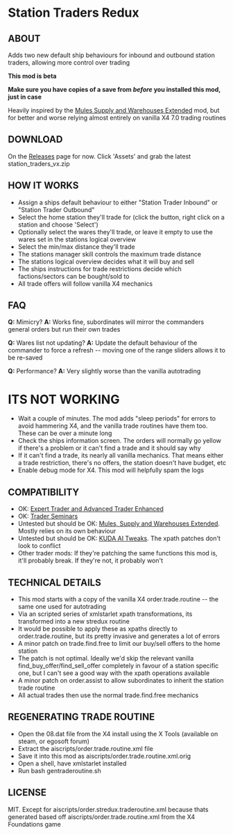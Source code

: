 # Station Traders Redux

## ABOUT

Adds two new default ship behaviours for inbound and outbound station traders, allowing more control over trading

**This mod is beta**

**Make sure you have copies of a save from *before* you installed this mod, just in case**

Heavily inspired by the [Mules Supply and Warehouses Extended](https://www.nexusmods.com/x4foundations/mods/416) mod, but for better and worse relying almost entirely on vanilla X4 7.0 trading routines

## DOWNLOAD

On the [Releases](https://github.com/leehuk/x4-stredux/releases) page for now.  Click 'Assets' and grab the latest station_traders_vx.zip

## HOW IT WORKS

* Assign a ships default behaviour to either "Station Trader Inbound" or "Station Trader Outbound"
* Select the home station they'll trade for (click the button, right click on a station and choose 'Select')
* Optionally select the wares they'll trade, or leave it empty to use the wares set in the stations logical overview
* Select the min/max distance they'll trade
* The stations manager skill controls the maximum trade distance
* The stations logical overview decides what it will buy and sell
* The ships instructions for trade restrictions decide which factions/sectors can be bought/sold to
* All trade offers will follow vanilla X4 mechanics

## FAQ

**Q:** Mimicry?
**A:** Works fine, subordinates will mirror the commanders general orders but run their own trades

**Q:** Wares list not updating?
**A:** Update the default behaviour of the commander to force a refresh -- moving one of the range sliders allows it to be re-saved

**Q:** Performance?
**A:** Very slightly worse than the vanilla autotrading

# ITS NOT WORKING

* Wait a couple of minutes.  The mod adds "sleep periods" for errors to avoid hammering X4, and the vanilla trade routines have them too.  These can be over a minute long
* Check the ships information screen.  The orders will normally go yellow if there's a problem or it can't find a trade and it should say why
* If it can't find a trade, its nearly all vanilla mechanics.  That means either a trade restriction, there's no offers, the station doesn't have budget, etc
* Enable debug mode for X4.  This mod will helpfully spam the logs

## COMPATIBILITY

* OK: [Expert Trader and Advanced Trader Enhanced](https://www.nexusmods.com/x4foundations/mods/1235)
* OK: [Trader Seminars](https://www.nexusmods.com/x4foundations/mods/769)
* Untested but should be OK: [Mules, Supply and Warehouses Extended](https://www.nexusmods.com/x4foundations/mods/416).  Mostly relies on its own behaviour
* Untested but should be OK: [KUDA AI Tweaks](https://www.nexusmods.com/x4foundations/mods/839).  The xpath patches don't look to conflict
* Other trader mods: If they're patching the same functions this mod is, it'll probably break.  If they're not, it probably won't

## TECHNICAL DETAILS

* This mod starts with a copy of the vanilla X4 order.trade.routine -- the same one used for autotrading
* Via an scripted series of xmlstarlet xpath transformations, its transformed into a new stredux routine
* It would be possible to apply these as xpaths directly to order.trade.routine, but its pretty invasive and generates a lot of errors
* A minor patch on trade.find.free to limit our buy/sell offers to the home station
* The patch is not optimal.  Ideally we'd skip the relevant vanilla find_buy_offer/find_sell_offer completely in favour of a station specific one, but I can't see a good way with the xpath operations available
* A minor patch on order.assist to allow subordinates to inherit the station trade routine
* All actual trades then use the normal trade.find.free mechanics

## REGENERATING TRADE ROUTINE

* Open the 08.dat file from the X4 install using the X Tools (available on steam, or egosoft forum)
* Extract the aiscripts/order.trade.routine.xml file
* Save it into this mod as aiscripts/order.trade.routine.xml.orig
* Open a shell, have xmlstarlet installed
* Run bash gentraderoutine.sh

## LICENSE

MIT.  Except for aiscripts/order.stredux.traderoutine.xml because thats generated based off aiscripts/order.trade.routine.xml from the X4 Foundations game
